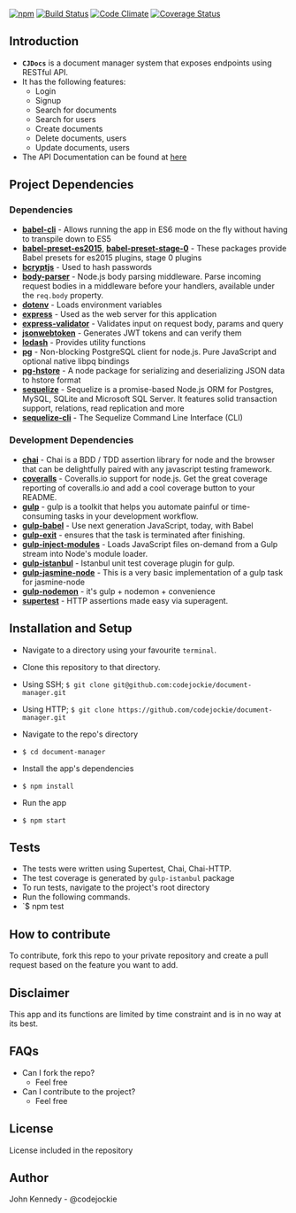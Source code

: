 [![npm](https://img.shields.io/npm/l/express.svg)](https://github.com/codejockie/document-manager)
[![Build Status](https://travis-ci.org/codejockie/document-manager.svg?branch=master)](https://travis-ci.org/codejockie/document-manager)
[![Code Climate](https://codeclimate.com/github/codejockie/document-manager/badges/gpa.svg)](https://codeclimate.com/github/codejockie/document-manager)
[![Coverage Status](https://coveralls.io/repos/github/codejockie/document-manager/badge.svg?branch=master)](https://coveralls.io/github/codejockie/document-manager?branch=master)


## Introduction
+  **`CJDocs`** is a document manager system that exposes endpoints using RESTful API.
+  It has the following features:
   +  Login
   +  Signup
   +  Search for documents
   +  Search for users
   +  Create documents
   +  Delete documents, users
   +  Update documents, users
+ The API Documentation can be found at [here](http://cjdocs.herokuapp.com)
   
## Project Dependencies
### Dependencies
+  **[babel-cli](https://www.npmjs.com/package/babel-cli)** - Allows running the app in ES6 mode on the fly without having to transpile down to ES5
+ **[babel-preset-es2015](https://www.npmjs.com/package/babel-preset-es2015)**, **[babel-preset-stage-0](https://www.npmjs.com/package/babel-preset-stage-0)** - These packages provide Babel presets for es2015 plugins, stage 0 plugins
+  **[bcryptjs](https://www.npmjs.com/package/bcryptjs)** - Used to hash passwords
+  **[body-parser](https://www.npmjs.com/package/body-parser)** - Node.js body parsing middleware. Parse incoming request bodies in a middleware before your handlers, available under the `req.body` property.
+  **[dotenv](https://www.npmjs.com/package/dotenv)** - Loads environment variables
+  **[express](https://www.npmjs.com/package/express)** - Used as the web server for this application
+  **[express-validator](https://www.npmjs.com/package/express-validator)** - Validates input on request body, params and query
+  **[jsonwebtoken](https://www.npmjs.com/package/jsonwebtoken)** - Generates JWT tokens and can verify them
+  **[lodash](https://www.npmjs.com/package/lodash)** - Provides utility functions
+  **[pg](https://www.npmjs.com/package/pg)** - Non-blocking PostgreSQL client for node.js. Pure JavaScript and optional native libpq bindings
+  **[pg-hstore](https://www.npmjs.com/package/pg-hstore)** - A node package for serializing and deserializing JSON data to hstore format
+  **[sequelize](https://www.npmjs.com/package/sequelize)** - Sequelize is a promise-based Node.js ORM for Postgres, MySQL, SQLite and Microsoft SQL Server. It features solid transaction support, relations, read replication and more
+  **[sequelize-cli](https://www.npmjs.com/package/sequelize-cli)** - The Sequelize Command Line Interface (CLI)

### Development Dependencies
+  **[chai](https://www.npmjs.com/package/chai)** - Chai is a BDD / TDD assertion library for node and the browser that can be delightfully paired with any javascript testing framework.
+  **[coveralls](https://www.npmjs.com/package/coveralls)** - Coveralls.io support for node.js. Get the great coverage reporting of coveralls.io and add a cool coverage button to your README.
+  **[gulp](https://www.npmjs.com/package/gulp)** - gulp is a toolkit that helps you automate painful or time-consuming tasks in your development workflow.
+  **[gulp-babel](https://www.npmjs.com/package/gulp-babel)** - Use next generation JavaScript, today, with Babel
+  **[gulp-exit](https://www.npmjs.com/package/gulp-exit)** - ensures that the task is terminated after finishing.
+  **[gulp-inject-modules](https://www.npmjs.com/package/gulp-inject-modules)** - Loads JavaScript files on-demand from a Gulp stream into Node's module loader.
+  **[gulp-istanbul](https://www.npmjs.com/package/gulp-istanbul)** - Istanbul unit test coverage plugin for gulp.
+  **[gulp-jasmine-node](https://www.npmjs.com/package/gulp-jasmine-node)** - This is a very basic implementation of a gulp task for jasmine-node
+  **[gulp-nodemon](https://www.npmjs.com/package/gulp-nodemon)** - it's gulp + nodemon + convenience
+  **[supertest](https://www.npmjs.com/package/supertest)** - HTTP assertions made easy via superagent.

## Installation and Setup
+  Navigate to a directory using your favourite `terminal`.
+  Clone this repository to that directory.
  +  Using SSH;
    `$ git clone git@github.com:codejockie/document-manager.git`

  +  Using HTTP;
    `$ git clone https://github.com/codejockie/document-manager.git`

+  Navigate to the repo's directory
  +  `$ cd document-manager`
+  Install the app's dependencies
  +  `$ npm install`
+  Run the app
  +  `$ npm start`
 
## Tests
+  The tests were written using Supertest, Chai, Chai-HTTP.
+  The test coverage is generated by `gulp-istanbul` package
+  To run tests, navigate to the project's root directory
+  Run the following commands.
  +  `$ npm test

## How to contribute
To contribute, fork this repo to your private repository and create a pull request based on the feature you want to add.

## Disclaimer
This app and its functions are limited by time constraint and is in no way at its best.

## FAQs
+ Can I fork the repo?
  + Feel free
+ Can I contribute to the project?
  + Feel free

## License
License included in the repository

## Author
John Kennedy - @codejockie
